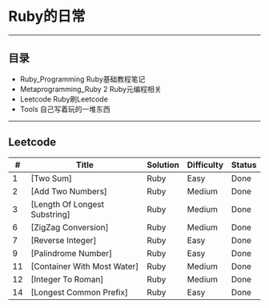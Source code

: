 # Ruby的日常

---
## 目录
- Ruby_Programming Ruby基础教程笔记
- Metaprogramming_Ruby 2 Ruby元编程相关           
- Leetcode Ruby刷Leetcode
- Tools 自己写着玩的一堆东西

---

## Leetcode

|  #  |  Title  |  Solution  |  Difficulty  |  Status  |
|-----|---------|------------|--------------|----------|
|  1  |  [Two Sum]  |  Ruby  |  Easy  |  Done  |
|  2  |  [Add Two Numbers]  |  Ruby  |  Medium  |  Done  |
|  3  |  [Length Of Longest Substring]  |  Ruby  |  Medium  |  Done  |
|  6  |  [ZigZag Conversion]  |  Ruby  |  Medium  |  Done  |
|  7  |  [Reverse Integer]  |  Ruby  |  Easy  |  Done  |
|  9  |  [Palindrome Number]  |  Ruby  |  Easy  |  Done  |
|  11 |  [Container With Most Water]  |  Ruby  |  Medium  |  Done  |
|  12 |  [Integer To Roman]  |  Ruby  |  Medium  |  Done  |
|  14 |  [Longest Common Prefix]  |  Ruby  |  Easy  |  Done  |
